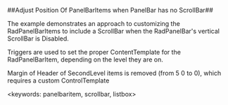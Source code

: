 ﻿##Adjust Position Of PanelBarItems when PanelBar has no ScrollBar##

The example demonstrates an approach to customizing the RadPanelBarItems to include a ScrollBar when the RadPanelBar's
vertical ScrollBar is Disabled.

Triggers are used to set the proper ContentTemplate for the RadPanelBarItem, depending on the level they are on.

Margin of Header of SecondLevel items is removed (from 5 0 to 0), which requires a custom ControlTemplate

<keywords: panelbaritem, scrollbar, listbox>
